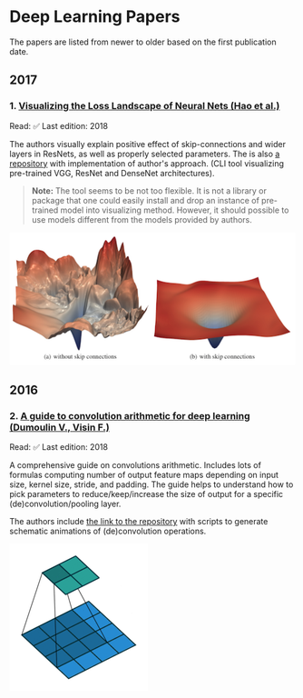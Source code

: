 # Deep Learning Papers

The papers are listed from newer to older based on the first publication date.

## 2017


### 1. [Visualizing the Loss Landscape of Neural Nets (Hao et al.)](https://arxiv.org/pdf/1712.09913.pdf)

Read: ✅
Last edition: 2018
  
The authors visually explain positive effect of skip-connections and wider layers 
in ResNets, as well as properly selected parameters. The is also [a repository](https://github.com/tomgoldstein/loss-landscape) 
with implementation of author's approach. (CLI tool visualizing pre-trained VGG, ResNet and DenseNet 
architectures).

> **Note:** The tool seems to be not too flexible. It is not a library or package that one could 
easily install and drop an instance of pre-trained model into visualizing method. However, it 
should possible to use models different from the models provided by authors.

![](./assets/loss_surface.png)
 

## 2016

### 2. [A guide to convolution arithmetic for deep learning (Dumoulin V., Visin F.)](https://arxiv.org/pdf/1603.07285.pdf)

Read: ✅
Last edition: 2018

A comprehensive guide on convolutions arithmetic. Includes lots of formulas computing number of 
output feature maps depending on input size, kernel size, stride, and padding. The guide helps 
to understand how to pick parameters to reduce/keep/increase the size of output for a specific 
(de)convolution/pooling layer.

The authors include [the link to the repository](https://github.com/vdumoulin/conv_arithmetic) with 
scripts to generate schematic animations of (de)convolution operations.  

![](./assets/no_padding_no_strides.gif)